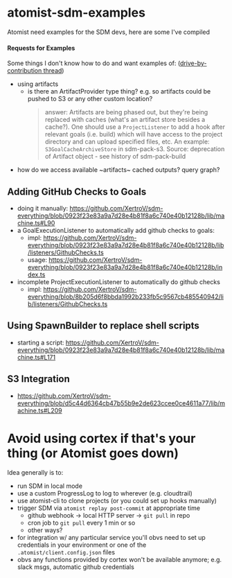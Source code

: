 # atomist-sdm-examples

Atomist need examples for the SDM devs, here are some I've compiled

#### Requests for Examples

Some things I don't know how to do and want examples of: ([drive-by-contribution thread](https://github.com/XertroV/atomist-sdm-examples/issues/1))

* using artifacts
  - is there an ArtifactProvider type thing? e.g. so artifacts could be pushed to S3 or any other custom location?
    > answer: Artifacts are being phased out, but they're being replaced with caches (what's an artifact store besides a cache?). One should use a `ProjectListener` to add a hook after relevant goals (i.e. build) which will have access to the project directory and can upload specified files, etc. An example: `S3GoalCacheArchiveStore` in sdm-pack-s3. Source: deprecation of Artifact object - see history of sdm-pack-build
 - how do we access available ~artifacts~ cached outputs? query graph?

## Adding GitHub Checks to Goals

* doing it manually: https://github.com/XertroV/sdm-everything/blob/0923f23e83a9a7d28e4b81f8a6c740e40b12128b/lib/machine.ts#L90
* a GoalExecutionListener to automatically add github checks to goals:
  * impl: https://github.com/XertroV/sdm-everything/blob/0923f23e83a9a7d28e4b81f8a6c740e40b12128b/lib/listeners/GithubChecks.ts
  * usage: https://github.com/XertroV/sdm-everything/blob/0923f23e83a9a7d28e4b81f8a6c740e40b12128b/index.ts
* incomplete ProjectExecutionListener to automatically do github checks
  * impl: https://github.com/XertroV/sdm-everything/blob/8b205d6f8bbda1992b233fb5c9567cb485540942/lib/listeners/GithubChecks.ts

## Using SpawnBuilder to replace shell scripts

* starting a script: https://github.com/XertroV/sdm-everything/blob/0923f23e83a9a7d28e4b81f8a6c740e40b12128b/lib/machine.ts#L171

## S3 Integration

* https://github.com/XertroV/sdm-everything/blob/d5c44d6364cb47b55b9e2de623ccee0ce4611a77/lib/machine.ts#L209

# Avoid using cortex if that's your thing (or Atomist goes down)

Idea generally is to:

* run SDM in local mode
* use a custom ProgressLog to log to wherever (e.g. cloudtrail)
* use atomist-cli to clone projects (or you could set up hooks manually)
* trigger SDM via `atomist replay post-commit` at appropriate time
  - github webhook -> local HTTP server -> `git pull` in repo
  - cron job to `git pull` every 1 min or so
  - other ways?
* for integration w/ any particular service you'll obvs need to set up credentials in your environment or one of the `.atomist/client.config.json` files
* obvs any functions provided by cortex won't be available anymore; e.g. slack msgs, automatic github credentials
